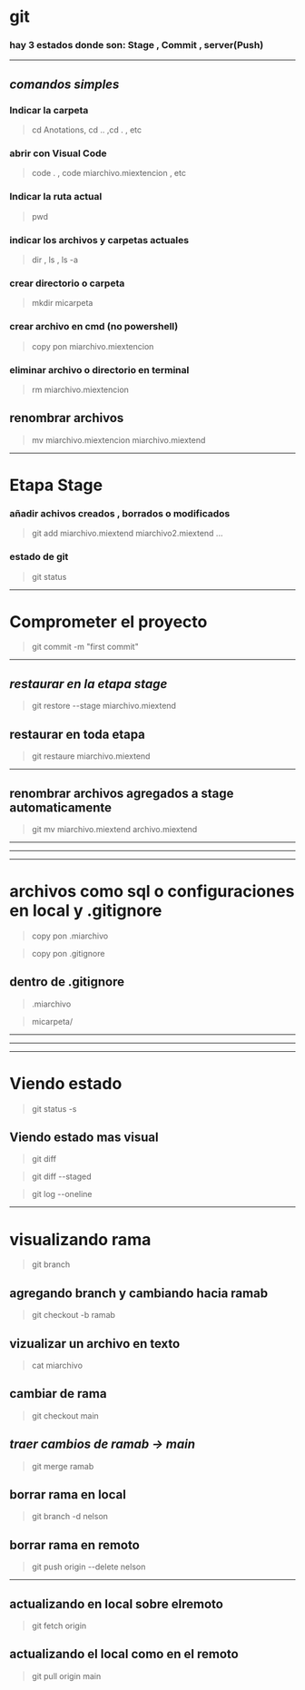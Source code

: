 # **git**
### hay 3 estados donde son: Stage , Commit , server(Push)
---
## *comandos simples*

### Indicar la carpeta
>cd Anotations, cd .. ,cd . , etc

### abrir con Visual Code
>code . , code miarchivo.miextencion , etc

### Indicar la ruta actual
>pwd

### indicar los archivos y carpetas actuales
>dir , ls , ls -a

### crear directorio o carpeta
>mkdir micarpeta

### crear archivo en cmd (no powershell)
>copy pon miarchivo.miextencion

### eliminar archivo o directorio en terminal
>rm miarchivo.miextencion

## renombrar archivos
>mv miarchivo.miextencion miarchivo.miextend

---
# **Etapa Stage**

### añadir achivos creados , borrados o modificados
>git add miarchivo.miextend miarchivo2.miextend ...

### estado de git
>git status
---
# **Comprometer el proyecto**
>git commit -m "first commit"
---
## *restaurar en la etapa stage*
>git restore --stage miarchivo.miextend

## restaurar en toda etapa
>git restaure miarchivo.miextend
---
## renombrar archivos agregados a stage automaticamente
>git mv miarchivo.miextend archivo.miextend

---
---
---
# **archivos como sql o configuraciones en local y .gitignore**
>copy pon .miarchivo

>copy pon .gitignore
## dentro de .gitignore
>.miarchivo

>micarpeta/

---
---
---
# **Viendo estado**
>git status -s

## Viendo estado mas visual
>git diff

>git diff --staged

>git log --oneline

---

# **visualizando rama**
>git branch

## agregando branch y cambiando hacia ramab
>git checkout -b ramab

## vizualizar un archivo en texto
>cat miarchivo

## cambiar de rama
>git checkout main
## *traer cambios de ramab -> main*
>git merge ramab

## borrar rama en local
>git branch -d nelson

## borrar rama en remoto
>git push origin --delete nelson
---


## actualizando en local sobre elremoto
>git fetch origin

## actualizando el local como en el remoto
>git pull origin main